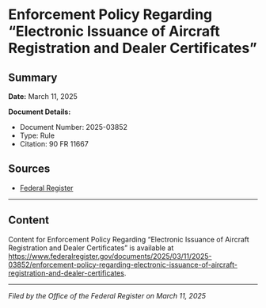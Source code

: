 # Enforcement Policy Regarding “Electronic Issuance of Aircraft Registration and Dealer Certificates”

## Summary

**Date:** March 11, 2025

**Document Details:**
- Document Number: 2025-03852
- Type: Rule
- Citation: 90 FR 11667

## Sources
- [Federal Register](https://www.federalregister.gov/documents/2025/03/11/2025-03852/enforcement-policy-regarding-electronic-issuance-of-aircraft-registration-and-dealer-certificates)

---

## Content

Content for Enforcement Policy Regarding “Electronic Issuance of Aircraft Registration and Dealer Certificates” is available at https://www.federalregister.gov/documents/2025/03/11/2025-03852/enforcement-policy-regarding-electronic-issuance-of-aircraft-registration-and-dealer-certificates.

---

*Filed by the Office of the Federal Register on March 11, 2025*
